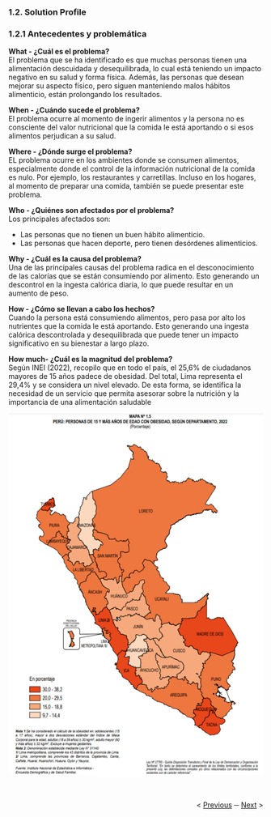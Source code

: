 <h3>1.2. Solution Profile</h3>
<h3>1.2.1 Antecedentes y problemática</h3>
<p><strong>What - ¿Cuál es el problema?</strong></br>
El problema que se ha identificado es que muchas personas tienen una alimentación descuidada y desequilibrada, lo cual está teniendo un impacto negativo en su salud y forma física. Además, las personas que desean mejorar su aspecto físico, pero siguen manteniendo malos hábitos alimenticio, están prolongando los resultados.</p>
<p><strong>When - ¿Cuándo sucede el problema?</strong></br>
El problema ocurre al momento de ingerir alimentos y la persona no es consciente del valor nutricional que la comida le está aportando o si esos alimentos perjudican a su salud.</p>
<p><strong>Where - ¿Dónde surge el problema?</strong></br>
EL problema ocurre en los ambientes donde se consumen alimentos, especialmente donde el control de la información nutricional de la comida es nulo. Por ejemplo, los restaurantes y carretillas. Incluso en los hogares, al momento de preparar una comida, también se puede presentar este problema.</p>
<p><strong>Who - ¿Quiénes son afectados por el problema?</strong></br>
Los principales afectados son:
<ul>
   <li>Las personas que no tienen un buen hábito alimenticio.</li>
   <li>Las personas que hacen deporte, pero tienen desórdenes alimenticios.</li>
</ul></p>
<p><strong>Why - ¿Cuál es la causa del problema?</strong></br>
Una de las principales causas del problema radica en el desconocimiento de las calorías que se están consumiendo por alimento. Esto generando un descontrol en la ingesta calórica diaria, lo que puede resultar en un aumento de peso.
</p>
<p><strong>How - ¿Cómo se llevan a cabo los hechos?</strong></br>
Cuando la persona está consumiendo alimentos, pero pasa por alto los nutrientes que la comida le está aportando. Esto generando una ingesta calórica descontrolada y desequilibrada que puede tener un impacto significativo en su bienestar a largo plazo.</p>
<p><strong>How much- ¿Cuál es la magnitud del problema?</strong></br>
Según INEI (2022), recopilo que en todo el país, el 25,6% de ciudadanos mayores de 15 años padece de obesidad. Del total, Lima representa el 29,4% y se considera un nivel elevado. De esta forma, se identifica la necesidad de un servicio que permita asesorar sobre la nutrición y la importancia de una alimentación saludable</p>

<p align ="center">
   <img src="../images/random/peru-obesidad.png" >
</p>

<div display="flex" align="right" >
   </br></br>
   &lt;
   <a href="./startup-profile.md">Previous</a>
   &boxh;
   <a href="./lean-ux-process.md">Next</a>
   &gt;
   </br></br>
</div>
